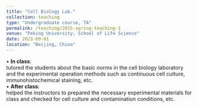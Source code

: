 ```yaml
---
title: "Cell Biology Lab."
collection: teaching
type: "Undergraduate course, TA"
permalink: /teaching/2015-spring-teaching-1
venue: "Peking University, School of Life Science"
date: 2023-09-01
location: "Beijing, China"
---
```



• **In class**:   
tutored the students about the basic norms in the cell biology laboratory and the experimental operation methods such as continuous cell culture, immunohistochemical staining, etc.  
• **After class**:   
helped the instructors to prepared the necessary experimental materials for class and checked for cell culture and contamination conditions, etc.
